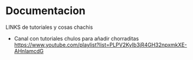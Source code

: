 # Documentacion
LINKS de tutoriales y cosas chachis

- Canal con tutoriales chulos para añadir chorraditas
https://www.youtube.com/playlist?list=PLPV2KyIb3jR4GH32npxmkXE-AHnlamcdG


